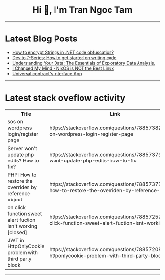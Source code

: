 <h1 align="center">Hi 👋, I'm Tran Ngoc Tam</h1>

---

# Latest Blog Posts 
<!-- BLOG-POST-LIST:START -->
- [How to encrypt Strings in .NET code obfuscation?](https://dev.to/rustemsoft/how-to-encrypt-strings-in-net-code-obfuscation-3io4)
- [Dev.to 7-Series: How to get started on writing code](https://dev.to/farheen_sk/devto-7-series-how-to-get-started-on-writing-code-2iib)
- [Understanding Your Data: The Essentials of Exploratory Data Analysis.](https://dev.to/alvin_mustafa_/understanding-your-data-the-essentials-of-exploratory-data-analysis-3lbl)
- [I Changed My Mind - NixOS is NOT the Best Linux](https://dev.to/jasper-at-windswept/i-changed-my-mind-nixos-is-not-the-best-linux-1cpj)
- [Universal contract&#39;s interface App](https://dev.to/mibii/universal-contracts-interface-app-2519)
<!-- BLOG-POST-LIST:END -->

---

# Latest stack oveflow activity
<table>
  <tr><th>Title</th><th>Link</th></tr>
  <!-- STACKOVERFLOW:START --><tr><td>sos on wordpress login/register page</td><td>https://stackoverflow.com/questions/78857382/sos-on-wordpress-login-register-page</td></tr><tr><td>Server won&#39;t update php edits? How to fix?</td><td>https://stackoverflow.com/questions/78857373/server-wont-update-php-edits-how-to-fix</td></tr><tr><td>PHP: How to restore the overriden by reference object</td><td>https://stackoverflow.com/questions/78857371/php-how-to-restore-the-overriden-by-reference-object</td></tr><tr><td>on click function sweet alert fuction isn&#39;t working [closed]</td><td>https://stackoverflow.com/questions/78857257/on-click-function-sweet-alert-fuction-isnt-working</td></tr><tr><td>JWT in HttpOnlyCookie problem with third party block</td><td>https://stackoverflow.com/questions/78857208/jwt-in-httponlycookie-problem-with-third-party-block</td></tr><!-- STACKOVERFLOW:END -->
</table>

---


